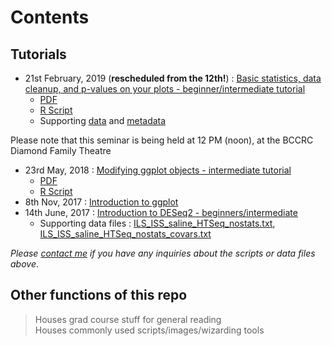 # Contents  
## Tutorials  
- 21st February, 2019 (**rescheduled from the 12th!**) : 
[Basic statistics, data cleanup, and p-values on your plots - beginner/intermediate tutorial](seminars/teaching/r_stats_beginners_12022019/ggplot_basicstats.html)  
	- [PDF](seminars/teaching/r_stats_beginners_12022019/ggplot_basicstats.pdf)  
	- [R Script](seminars/teaching/r_stats_beginners_12022019/ggplot_basicstats.R)  
	- Supporting [data](seminars/teaching/r_stats_beginners_12022019/data_sp_scaled.txt) and [metadata](seminars/teaching/r_stats_beginners_12022019/metadata.txt) 

Please note that this seminar is being held at 12 PM (noon), at the BCCRC Diamond Family Theatre  
- 23rd May, 2018 : [Modifying ggplot objects - intermediate tutorial](seminars/teaching/r_ggplot2_intermediate_23052018/ggplot_themes-panels.html)  
	- [PDF](seminars/teaching/r_ggplot2_intermediate_23052018/ggplot_themes-panels.pdf)  
	- [R Script](seminars/teaching/r_ggplot2_intermediate_23052018/ggplot_themes-panels.R)  
- 8th Nov, 2017 : [Introduction to ggplot](seminars/teaching/r_ggplot2_beginners_08112017/ggplot_intro.pdf)  
- 14th June, 2017 : [Introduction to DESeq2 - beginners/intermediate](seminars/teaching/r_deseq2_beginners_14062017/scripts/Rtutorial_RNAseq_clustering_DE_ILS_ISS.pdf)  
  - Supporting data files : [ILS_ISS_saline_HTSeq_nostats.txt](seminars/teaching/r_deseq2_beginners_14062017/scripts/ILS_ISS_saline_HTSeq_nostats.txt), [ILS_ISS_saline_HTSeq_nostats_covars.txt](seminars/teaching/r_deseq2_beginners_14062017/scripts/ILS_ISS_saline_HTSeq_nostats_covars.txt)
  
*Please [contact me](https://jasgrewal.github.io) if you have any inquiries about the scripts or data files above*.  

## Other functions of this repo   
> Houses grad course stuff for general reading  
> Houses commonly used scripts/images/wizarding tools
